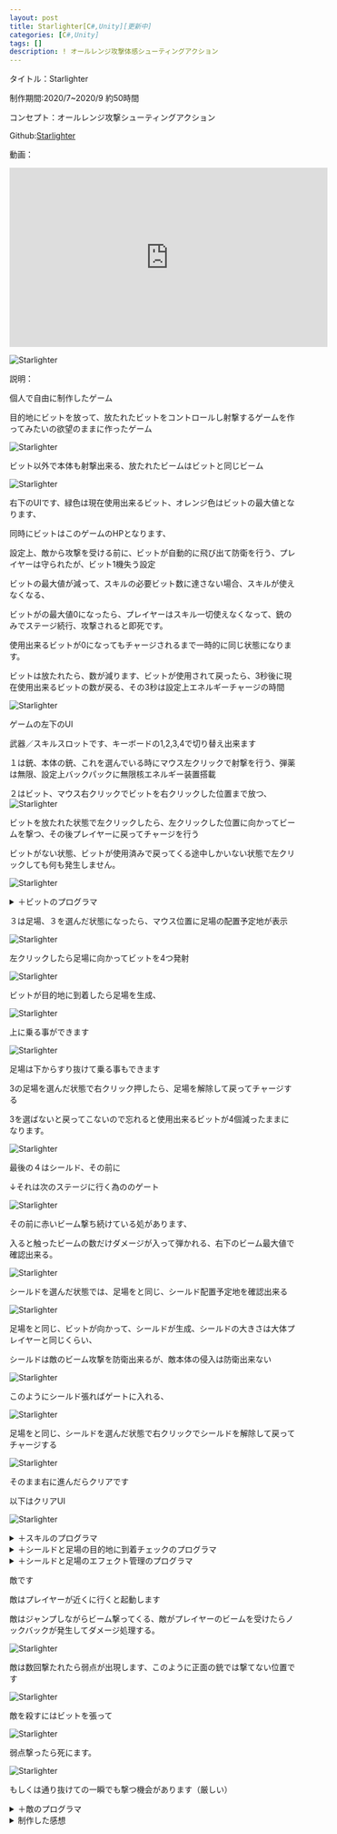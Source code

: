 ```yaml
---
layout: post
title: Starlighter[C#,Unity][更新中]
categories: [C#,Unity]
tags: []
description: ! オールレンジ攻撃体感シューティングアクション
---
```

タイトル：Starlighter

制作期間:2020/7~2020/9 約50時間

コンセプト：オールレンジ攻撃シューティングアクション

Github:[Starlighter](https://github.com/savioleung/Starlighter_Project)

動画：
<iframe width="560" height="315" src="https://www.youtube.com/embed/XR9hMZEjMHo" title="YouTube video player" frameborder="0" allow="accelerometer; autoplay; clipboard-write; encrypted-media; gyroscope; picture-in-picture" allowfullscreen></iframe>

![Starlighter](https://raw.githubusercontent.com/savioleung/savioleung.github.io/master/images/starlighter/starlighter_1.png)

説明：

個人で自由に制作したゲーム

目的地にビットを放って、放たれたビットをコントロールし射撃するゲームを作ってみたいの欲望のままに作ったゲーム



![Starlighter](https://raw.githubusercontent.com/savioleung/savioleung.github.io/master/images/starlighter/starlighter_2.png)<br>

ビット以外で本体も射撃出来る、放たれたビームはビットと同じビーム

![Starlighter](https://raw.githubusercontent.com/savioleung/savioleung.github.io/master/images/starlighter/starlighter_3.png)<br>

右下のUIです、緑色は現在使用出来るビット、オレンジ色はビットの最大値となります、

同時にビットはこのゲームのHPとなります、

設定上、敵から攻撃を受ける前に、ビットが自動的に飛び出て防衛を行う、プレイヤーは守られたが、ビット1機失う設定

ビットの最大値が減って、スキルの必要ビット数に達さない場合、スキルが使えなくなる、

ビットがの最大値0になったら、プレイヤーはスキル一切使えなくなって、銃のみでステージ続行、攻撃されると即死です。

使用出来るビットが0になってもチャージされるまで一時的に同じ状態になります。

ビットは放たれたら、数が減ります、ビットが使用されて戻ったら、3秒後に現在使用出来るビットの数が戻る、その3秒は設定上エネルギーチャージの時間


![Starlighter](https://raw.githubusercontent.com/savioleung/savioleung.github.io/master/images/starlighter/starlighter_5.png)<br>

ゲームの左下のUI

武器／スキルスロットです、キーボードの1,2,3,4で切り替え出来ます

１は銃、本体の銃、これを選んでいる時にマウス左クリックで射撃を行う、弾薬は無限、設定上バックパックに無限核エネルギー装置搭載


２はビット、マウス右クリックでビットを右クリックした位置まで放つ、
![Starlighter](https://raw.githubusercontent.com/savioleung/savioleung.github.io/master/images/starlighter/starlighter_6.png)<br>

ビットを放たれた状態で左クリックしたら、左クリックした位置に向かってビームを撃つ、その後プレイヤーに戻ってチャージを行う

ビットがない状態、ビットが使用済みで戻ってくる途中しかいない状態で左クリックしても何も発生しません。

![Starlighter](https://raw.githubusercontent.com/savioleung/savioleung.github.io/master/images/starlighter/starlighter_7.png)<br>

<details>
    <summary>＋ビットのプログラマ</summary>
    {% highlight csharp %}
    private void Start()
    {
        //プレイヤーを探す
        player = GameObject.FindGameObjectWithTag("Player").GetComponent<Player>();
        //バックパックを探す       
        bitBag = GameObject.Find("bitBag");
        //プレイヤーがスキル「ビット」を選んでいる場合
        if (player.skill == 2)
        {   //目的地をクリックした座標に、ビームが撃てるように
            vec = Camera.main.ScreenToWorldPoint(Input.mousePosition);
            this.canShoot = true;
        }
        else
        {//「ビット」以外の場合、打たない
            this.canShoot = false;
            
        }
        //初期化
        this.afterUse = false;
        this.onTarget = false;
        upMoveTime = 2.0f;
        rotPow = 5.0f;

    }
    void Update()
    {
        //ビットを常に回転する
        rotateBit();
        //目的地チェック
        if(this.transform.position.x==vec.x&& this.transform.position.y == vec.y)
        {
            onTarget = true;
        }
        //プレイヤーがビットを選んでいる場合にマウスクリックで射撃
        if (player.skill == 2)
        {
            ShootBeam();
        }
        //使い終わったらバックパックに戻る
        if (afterUse)
        {
            vec = bitBag.transform.position;

        }
        //移動
        transform.position = Vector2.MoveTowards(transform.position, new Vector2(vec.x, vec.y), bitSpeed * Time.deltaTime);

    }
    //射出したビットを回転する動きをつける
     void rotateBit()
    {
        if (upMoveTime > 1)
        {
            upMoveTime *= 0.98f;
            transform.Translate(0, 0.1f, 0);
        }
        transform.Rotate(0, 0, rotPow);
    }
    //射撃処理
    void ShootBeam()
    {
        //マウスクリック
        if (Input.GetMouseButtonDown(0) && canShoot)
        {
            GameObject laser = Instantiate(Beam, transform.position, Quaternion.identity);
            // クリックした座標の取得（スクリーン座標からワールド座標に変換）
            Vector3 mouseWorldPos = Camera.main.ScreenToWorldPoint(Input.mousePosition);

            // 向きの生成（Z成分の除去と正規化）
            Vector3 shotForward = Vector3.Scale((mouseWorldPos - transform.position), new Vector3(1, 1, 0)).normalized;

            // 弾に速度を与える
            laser.GetComponent<Rigidbody2D>().velocity = shotForward * laserSpeed;

            Destroy(laser, 2);
        }//撃ったら戻る処理
        if (Input.GetMouseButtonUp(0) && canShoot)
        {
            canShoot = false;
            upMoveTime = 2.0f;
            afterUse = true;
        }

    }
    private void OnTriggerEnter2D(Collider2D collision)
    {

        //戻っていく時、バックパックに触れて初めてチャージする
        if (collision.gameObject == bitBag && afterUse)
        {
            //3秒チャージして、使用可能になる
            player.invokeFunc("chargeBit", 3);
            Destroy(gameObject);
        }
    }
{% endhighlight %}
</details>



３は足場、３を選んだ状態になったら、マウス位置に足場の配置予定地が表示

![Starlighter](https://raw.githubusercontent.com/savioleung/savioleung.github.io/master/images/starlighter/starlighter_8.png)<br>

左クリックしたら足場に向かってビットを4つ発射

![Starlighter](https://raw.githubusercontent.com/savioleung/savioleung.github.io/master/images/starlighter/starlighter_9.png)<br>

ビットが目的地に到着したら足場を生成、

![Starlighter](https://raw.githubusercontent.com/savioleung/savioleung.github.io/master/images/starlighter/starlighter_10.png)<br>

上に乗る事ができます

![Starlighter](https://raw.githubusercontent.com/savioleung/savioleung.github.io/master/images/starlighter/starlighter_11.png)<br>

足場は下からすり抜けて乗る事もできます

3の足場を選んだ状態で右クリック押したら、足場を解除して戻ってチャージする

3を選ばないと戻ってこないので忘れると使用出来るビットが4個減ったままになります。

![Starlighter](https://raw.githubusercontent.com/savioleung/savioleung.github.io/master/images/starlighter/starlighter_12.png)<br>

最後の４はシールド、その前に

↓それは次のステージに行く為ののゲート

![Starlighter](https://raw.githubusercontent.com/savioleung/savioleung.github.io/master/images/starlighter/starlighter_13.png)<br>

その前に赤いビーム撃ち続けている処があります、

入ると触ったビームの数だけダメージが入って弾かれる、右下のビーム最大値で確認出来る。

![Starlighter](https://raw.githubusercontent.com/savioleung/savioleung.github.io/master/images/starlighter/starlighter_14.png)<br>

シールドを選んだ状態では、足場をと同じ、シールド配置予定地を確認出来る


![Starlighter](https://raw.githubusercontent.com/savioleung/savioleung.github.io/master/images/starlighter/starlighter_15.png)<br>

足場をと同じ、ビットが向かって、シールドが生成、シールドの大きさは大体プレイヤーと同じくらい、

シールドは敵のビーム攻撃を防衛出来るが、敵本体の侵入は防衛出来ない

![Starlighter](https://raw.githubusercontent.com/savioleung/savioleung.github.io/master/images/starlighter/starlighter_16.png)
<br>

このようにシールド張ればゲートに入れる、

![Starlighter](https://raw.githubusercontent.com/savioleung/savioleung.github.io/master/images/starlighter/starlighter_17.png)
<br>

足場をと同じ、シールドを選んだ状態で右クリックでシールドを解除して戻ってチャージする

![Starlighter](https://raw.githubusercontent.com/savioleung/savioleung.github.io/master/images/starlighter/starlighter_18.png)<br>

そのまま右に進んだらクリアです

以下はクリアUI

![Starlighter](https://raw.githubusercontent.com/savioleung/savioleung.github.io/master/images/starlighter/starlighter_19.png)<br>

<details>
<summary>＋スキルのプログラマ</summary>
{% highlight csharp %}
    
 #region スロット変更
        var key = Input.inputString;
        switch (key)
        {
            case "1":
                skill = 1;
                break;
            case "2":
                skill = 2;
                break;
            case "3":
                skill = 3;

                for (int i = 0; i < 4; i++)
                {
                    multiBit[i].transform.localPosition = new Vector3(-0.9f + 0.6f * i, -0.1f, 0);
                }
                break;
            case "4":
                multiBit[0].transform.localPosition = new Vector3(-0.6f, 1f);
                multiBit[1].transform.localPosition = new Vector3(-0.6f, -1f);
                multiBit[2].transform.localPosition = new Vector3(0.6f, -1f);
                multiBit[3].transform.localPosition = new Vector3(0.6f, 1f);
                skill = 4;
                break;
            default:
                break;
        }
        skillSlotSelect(skill);
        #endregion

        //銃
        if (Input.GetMouseButtonDown(0) && skill == 1)
        {
            GameObject laser = Instantiate(Beamlaser, handGunBit.transform.position, Quaternion.identity);
            // クリックした座標の取得（スクリーン座標からワールド座標に変換）
            Vector3 mouseWorldPos = Camera.main.ScreenToWorldPoint(Input.mousePosition);

            // 向きの生成（Z成分の除去と正規化）
            Vector3 shotForward = Vector3.Scale((mouseWorldPos - transform.position), new Vector3(1, 1, 0)).normalized;

            // 弾に速度を与える
            laser.GetComponent<Rigidbody2D>().velocity = shotForward * gunLaserSpeed;

            Destroy(laser, 1);
        }
        //ビット発射
        if (Input.GetMouseButtonDown(1) && bitCount > 0 && skill == 2)
        {
            GameObject cloneBit = Instantiate(gunBit, bitSpwan.position, Quaternion.identity);
            bitCount--;
        }
        //足場/シールド
        if (skill == 3 || skill == 4)
        {
            skill34(skill);
        }
        else { steper.SetActive(false); }

        bitText.text = bitCount+"";
        maxBitText.text=bitMaxCount+"";
    }




{% endhighlight %}
</details>

<details>
<summary>＋シールドと足場の目的地に到着チェックのプログラマ</summary>
{% highlight csharp %}
    private void skill34(int s)
    {
        Vector2 aimSpot = Camera.main.ScreenToWorldPoint(Input.mousePosition);
        steper.SetActive(true);
        steper.transform.position = aimSpot;

        if (Input.GetMouseButtonDown(0) && bitCount >= 4)
        {
            //ビットー4
            bitCount -= 4;
            //ビットをすべてリストから排除する
            bitList.Clear();
            for (int i = 0; i < 4; i++)
            {
                cloneBit2[i] = Instantiate(gunBit, bitSpwan.position, Quaternion.identity);
                cloneBit2[i].GetComponent<BitController>().vec = multiBit[i].transform.position;
                cloneBit2[i].GetComponent<BitController>().canShoot = false;
                //一段ビットをリストに入れる
                bitList.Add(cloneBit2[i]);
            }
            //狙い先の場所でオブジェを生成
            GameObject targetObj = Instantiate(floorEff, aimSpot, Quaternion.identity) as GameObject;

        }
    }
{% endhighlight %}
</details>


<details>
<summary>＋シールドと足場のエフェクト管理のプログラマ</summary>
{% highlight csharp %}
 
    private void Start()
    {   
        player = GameObject.FindGameObjectWithTag("Player").GetComponent<Player>();
        skillNum = player.skill;
        //呼び出された時のプレイヤーのスキルに応じてエフェクト生成
        if (skillNum == 3)
        {
            effObj = floorEff.gameObject ;
           }
        else if (skillNum == 4)
        {
            effObj = shieldEff;
        }
        eff = Instantiate(effObj, this.transform.position, Quaternion.identity) as GameObject;
        //そのエフェクトを子オブジェクトにする
        eff.transform.parent = this.transform;
        //存在を一時的消す
        eff.SetActive(false);
    }
    private void Update()
    {
        //生成時に自分に使うビットをリストに入る
        if (useingBit.Count == 0 && stage == 0)
        {
            foreach (GameObject i in player.bitList)
            {
                useingBit.Add(i);
            }
            stage++;
        }
        //ビット全部リストに入ったらこのステージに入る
        if (stage == 1)
        {
            //ビット全部目的地に到達したらエフェクト始動
            skiller(useingBit);
        }
        //エフェクト始動して、プレイヤーがエフェクトのスキルを選んでいる場合、マウス右クリックでビット回収
        if (Input.GetMouseButtonDown(1)&&stage==2&&player.skill==skillNum)
        {
            bitReturn(useingBit);
            Destroy(this.gameObject);
        }
        
    }
    //スキル使用
    public void skiller(List<GameObject> cloneBit)
    {
        //ビット何個目的地に到達したかチェック
        int pointCheck = 0;
        //ビットがいる場合
        if (cloneBit != null)
        {
            for (int i = 0; i < cloneBit.Count; i++)
            {   //目的地に到達したかチェック
                if (cloneBit[i].GetComponent<BitController>().onTarget)
                {
                    pointCheck++;

                }
            }
        }
        //ビットが全部到達したらエフェクト始動
        if (pointCheck == 4) {
            eff.SetActive(true);
            stage = 2;
        }
    }
    //ビット回収
    void bitReturn(List<GameObject> cloneBit)
    {
        eff.SetActive(false);
        for (int i = 0; i < cloneBit.Count; i++)
        {
            cloneBit[i].GetComponent<BitController>().afterUse = true;

        }
    }
{% endhighlight %}
</details>


敵です

敵はプレイヤーが近くに行くと起動します

敵はジャンプしながらビーム撃ってくる、敵がプレイヤーのビームを受けたらノックバックが発生してダメージ処理する。

![Starlighter](https://raw.githubusercontent.com/savioleung/savioleung.github.io/master/images/starlighter/starlighter_20.png)<br>

敵は数回撃たれたら弱点が出現します、このように正面の銃では撃てない位置です

![Starlighter](https://raw.githubusercontent.com/savioleung/savioleung.github.io/master/images/starlighter/starlighter_21.png)<br>

敵を殺すにはビットを張って

![Starlighter](https://raw.githubusercontent.com/savioleung/savioleung.github.io/master/images/starlighter/starlighter_22.png)<br>

弱点撃ったら死にます。

![Starlighter](https://raw.githubusercontent.com/savioleung/savioleung.github.io/master/images/starlighter/starlighter_23.png)<br>

もしくは通り抜けての一瞬でも撃つ機会があります（厳しい）


<details>
    <summary>＋敵のプログラマ</summary>
    {% highlight csharp %}
 virtual protected void Start()
    {
        //プレイヤー
        player = player = GameObject.FindGameObjectWithTag("Player");
        rb = GetComponent<Rigidbody2D>();
        //弱点の位置初期化
        weakPoint.transform.position = weakPointPos.transform.position;
        //弱点露出まで弱点を消す
        weakPoint.gameObject.SetActive(false);

    }

    // Update is called once per frame
    virtual protected void Update()
    {
        //プレイヤーとの距離
        var dis = Vector3.Distance(player.transform.position, this.transform.position);
        //プレイヤーが距離内で始動
        if (dis < r && !move)
        {
            move = true;
        }
        if (move)
        {
            t += Time.deltaTime;
            //タイムごとに動く
            if (t >= reloadTime)
            {
                GameObject laser = Instantiate(beamLaser, shootPos.transform.position, Quaternion.identity);
                // プレイヤーの座標
                Vector3 targetPos = player.transform.position;

                // 向きの生成
                Vector3 shotForward = Vector3.Scale((targetPos - transform.position), new Vector3(1, 1, 0)).normalized;

                // 弾に速度を与える
                laser.GetComponent<Rigidbody2D>().velocity = shotForward * laserSpeed;

                turn();
                movement();

                Destroy(laser, goneTime);
                t = 0;

            }
            //弱点露出処理
            if (HP <= 0)
            {
                if (!breakable)
                {
                    weakPoint.gameObject.SetActive(true);
                    if (weakPoint.GetComponent<weakPoint>().isDeath)
                    {
                        Destroy(this.gameObject);
                    }
                }
                else
                {
                    Destroy(this.gameObject);
                }
            }
        }
    }
    void turn()
    {
        if (player.transform.position.x > transform.position.x)
        {
            this.transform.localScale = new Vector3(1.35f, this.transform.localScale.y, this.transform.localScale.z);
            h = 1;
        }
        else
        {
            this.transform.localScale = new Vector3(-1.35f, this.transform.localScale.y, this.transform.localScale.z);
            h = -1;
        }
    }
    void movement()
    {
        //ジャンプ処理
        if (onGround)
        {
            onGround = false;
            rb.AddForce(new Vector2(Random.Range(0.4f, 1.2f) * h, Random.Range(0.4f, 1.2f)) * jumpSpeed, ForceMode2D.Force);
        }
    }

    virtual protected void knockBack(GameObject g)
    {
        Vector3 hitPos = g.transform.position;

        // 向きの生成
        Vector3 hitForward = Vector3.Scale((hitPos - transform.position), new Vector3(1, 1, 0)).normalized;
        rb.velocity = Vector2.zero;
        rb.AddForce(new Vector2(hitForward.x, hitForward.y>0? hitForward.y*-1  : hitForward.y)*400*-1, ForceMode2D.Force);
    }
{% endhighlight %}
</details>


<details>
    <summary>制作した感想</summary>
人が遊べるには早すぎた、色々と、カメラとか、戦闘の流れとか、時代とか
</details>
